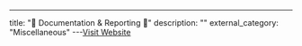 ---
title: "📰 Documentation & Reporting 📰"
description: ""
external_category: "Miscellaneous"
---[Visit Website](https://github.com/rmusser01/Infosec_Reference/blob/master/Draft/Docs_and_Reports.md)

